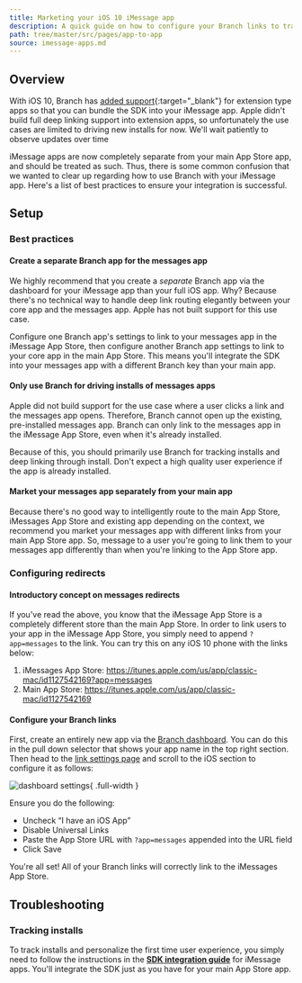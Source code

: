 ```yaml
---
title: Marketing your iOS 10 iMessage app
description: A quick guide on how to configure your Branch links to track installs and deep link your iOS 10 iMessage app.
path: tree/master/src/pages/app-to-app
source: imessage-apps.md
---
```

## Overview

With iOS 10, Branch has [added support](https://blog.branch.io/setting-up-your-ios-10-imessages-app-with-attribution-and-deep-linking){:target="_blank"} for extension type apps so that you can bundle the SDK into your iMessage app. Apple didn't build full deep linking support into extension apps, so unfortunately the use cases are limited to driving new installs for now. We'll wait patiently to observe updates over time

iMessage apps are now completely separate from your main App Store app, and should be treated as such. Thus, there is some common confusion that we wanted to clear up regarding how to use Branch with your iMessage app. Here's a list of best practices to ensure your integration is successful.

## Setup

### Best practices

#### Create a separate Branch app for the messages app

We highly recommend that you create a _separate_ Branch app via the dashboard for your iMessage app than your full iOS app. Why? Because there's no technical way to handle deep link routing elegantly between your core app and the messages app. Apple has not built support for this use case.

Configure one Branch app's settings to link to your messages app in the iMessage App Store, then configure another Branch app settings to link to your core app in the main App Store. This means you'll integrate the SDK into your messages app with a different Branch key than your main app.

#### Only use Branch for driving installs of messages apps

Apple did not build support for the use case where a user clicks a link and the messages app opens. Therefore, Branch cannot open up the existing, pre-installed messages app. Branch can only link to the messages app in the iMessage App Store, even when it's already installed.

Because of this, you should primarily use Branch for tracking installs and deep linking through install. Don't expect a high quality user experience if the app is already installed.

#### Market your messages app separately from your main app

Because there's no good way to intelligently route to the main App Store, iMessages App Store and existing app depending on the context, we recommend you market your messages app with different links from your main App Store app. So, message to a user you're going to link them to your messages app differently than when you're linking to the App Store app.

### Configuring redirects

#### Introductory concept on messages redirects

If you've read the above, you know that the iMessage App Store is a completely different store than the main App Store. In order to link users to your app in the iMessage App Store, you simply need to append `?app=messages` to the link. You can try this on any iOS 10 phone with the links below:

1. iMessages App Store: https://itunes.apple.com/us/app/classic-mac/id1127542169?app=messages
2. Main App Store: https://itunes.apple.com/us/app/classic-mac/id1127542169

#### Configure your Branch links

First, create an entirely new app via the [Branch dashboard](https://dashboard.branch.io/). You can do this in the pull down selector that shows your app name in the top right section. Then head to the [link settings page](https://dashboard.branch.io/settings/link) and scroll to the iOS section to configure it as follows:

![dashboard settings](/img/pages/app-to-app/imessage-apps/dashboard_link_settings.png){ .full-width }

Ensure you do the following:

- Uncheck “I have an iOS App”
- Disable Universal Links
- Paste the App Store URL with `?app=messages` appended into the URL field
- Click Save

You're all set! All of your Branch links will correctly link to the iMessages App Store.

## Troubleshooting

### Tracking installs

To track installs and personalize the first time user experience, you simply need to follow the instructions in the **[SDK integration guide](/pages/apps/imessage/)** for iMessage apps. You'll integrate the SDK just as you have for your main App Store app.
